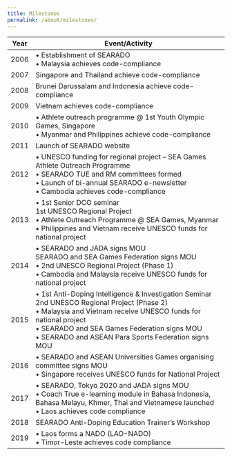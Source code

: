 ```yaml
---
title: Milestones
permalink: /about/milestones/
---
```

| Year | Event/Activity |
| --- | --- |
|  2006 | • Establishment of SEARADO<br>• Malaysia achieves code-compliance |
| 2007 | Singapore and Thailand achieve code-compliance |
| 2008 | Brunei Darussalam and Indonesia achieve code-compliance |
| 2009 | Vietnam achieves code-compliance |
| 2010 | • Athlete outreach programme @ 1st Youth Olympic Games, Singapore<br>• Myanmar and Philippines achieve code-compliance |
| 2011 | Launch of SEARADO website |
| 2012 | • UNESCO funding for regional project – SEA Games Athlete Outreach Programme<br>• SEARADO TUE and RM committees formed<br>• Launch of bi-annual SEARADO e-newsletter<br>• Cambodia achieves code-compliance |
| 2013 | • 1st Senior DCO seminar<br>1st UNESCO Regional Project<br>• Athlete Outreach Programme @ SEA Games, Myanmar<br>• Philippines and Vietnam receive UNESCO funds for national project |
| 2014 | • SEARADO and JADA signs MOU<br>SEARADO and SEA Games Federation signs MOU<br>• 2nd UNESCO Regional Project (Phase 1)<br>• Cambodia and Malaysia receive UNESCO funds for national project |
| 2015 | • 1st Anti-Doping Intelligence & Investigation Seminar<br>2nd UNESCO Regional Project (Phase 2)<br>• Malaysia and Vietnam receive UNESCO funds for national project<br>• SEARADO and SEA Games Federation signs MOU<br>• SEARADO and ASEAN Para Sports Federation signs MOU |
| 2016 | • SEARADO and ASEAN Universities Games organising committee signs MOU<br>• Singapore receives UNESCO funds for National Project |
| 2017 | • SEARADO, Tokyo 2020 and JADA signs MOU<br>• Coach True e-learning module in Bahasa Indonesia, Bahasa Melayu, Khmer, Thai and Vietnamese launched<br>• Laos achieves code compliance |
| 2018 | SEARADO Anti-Doping Education Trainer’s Workshop |
| 2019 | • Laos forms a NADO (LAO-NADO)<br>• Timor-Leste achieves code compliance |
